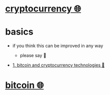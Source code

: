# [cryptocurrency 🌐](http://www.wikiwand.com/en/Cryptocurrency)


# basics

- if you think this can be improved in any way  
	- please say 💙


- [1. bitcoin and cryptocurrency technologies 📝](https://www.coursera.org/learn/cryptocurrency)


# [bitcoin 🌐](http://www.wikiwand.com/en/Bitcoin)

